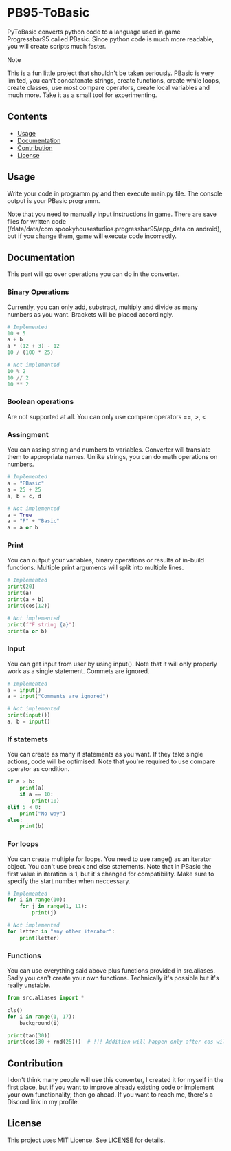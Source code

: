 # PB95-ToBasic
PyToBasic converts python code to a language used in game Progressbar95 called PBasic.
Since python code is much more readable, you will create scripts much faster.

> [!NOTE]  
> This is a fun little project that shouldn't be taken seriously.
> PBasic is very limited, you can't concatonate strings, create functions, create while loops, create classes, 
> use most compare operators, create local variables and much more. Take it as a small tool for experimenting.

## Contents
  - [Usage](#usage)
  - [Documentation](#documentation)
  - [Contribution](#contribution)
  - [License](#license)

## Usage
Write your code in programm.py and then execute main.py file. The console output is your PBasic programm.

Note that you need to manually input instructions in game. There are save files for written code 
(/data/data/com.spookyhousestudios.progressbar95/app_data on android), but if you change them, game will execute code incorrectly.

## Documentation

This part will go over operations you can do in the converter.

### Binary Operations
Currently, you can only add, substract, multiply and divide as many numbers as you want.
Brackets will be placed accordingly.

```python
# Implemented
10 + 5
a + b
a * (12 + 3) - 12
10 / (100 * 25)

# Not implemented
10 % 2
10 // 2
10 ** 2
```

### Boolean operations
Are not supported at all. You can only use compare operators ==, >, <

### Assingment
You can assing string and numbers to variables. Converter will translate them to appropriate names.
Unlike strings, you can do math operations on numbers.

```python
# Implemented
a = "PBasic"
a = 25 + 25
a, b = c, d

# Not implemented
a = True
a = "P" + "Basic"
a = a or b
```

### Print
You can output your variables, binary operations or results of in-build functions. Multiple print arguments will split into multiple lines.

```python
# Implemented
print(20)
print(a)
print(a + b)
print(cos(12))

# Not implemented
print(f"F string {a}")
print(a or b)
```

### Input
You can get input from user by using input(). Note that it will only properly work as a single statement. Commets are ignored.

```python
# Implemented
a = input()
a = input("Comments are ignored")

# Not implemented
print(input())
a, b = input()
```

### If statemets
You can create as many if statements as you want. If they take single actions, code will be optimised. 
Note that you're required to use compare operator as condition.

```python
if a > b:
    print(a)
    if a == 10:
        print(10)
elif 5 < 0:
    print("No way")
else:
    print(b)
```

### For loops
You can create multiple for loops. You need to use range() as an iterator object. You can't use break and else statements.
Note that in PBasic the first value in iteration is 1, but it's changed for compatibility. Make sure to specify the start number when neccessary.

```python
# Implemented
for i in range(10):
    for j in range(1, 11):
        print(j)

# Not implemented
for letter in "any other iterator":
    print(letter)
```

### Functions
You can use everything said above plus functions provided in src.aliases. Sadly you can't create your own functions. 
Technically it's possible but it's really unstable.

```python
from src.aliases import *

cls()
for i in range(1, 17):
    background(i)

print(tan(30))
print(cos(30 + rnd(25)))  # !!! Addition will happen only after cos will work. You can still create code like this
```

## Contribution
I don't think many people will use this converter, I created it for myself in the first place, 
but if you want to improve already existing code or implement your own functionality, then go ahead. If you want to 
reach me, there's a Discord link in my profile.

## License
This project uses MIT License. See [LICENSE](https://github.com/Lemon4ksan/PB95-PyToBasic/blob/master/LICENSE) for details.
